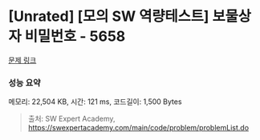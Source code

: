 # [Unrated] [모의 SW 역량테스트] 보물상자 비밀번호 - 5658 

[문제 링크](https://swexpertacademy.com/main/code/problem/problemDetail.do?contestProbId=AWXRUN9KfZ8DFAUo) 

### 성능 요약

메모리: 22,504 KB, 시간: 121 ms, 코드길이: 1,500 Bytes



> 출처: SW Expert Academy, https://swexpertacademy.com/main/code/problem/problemList.do